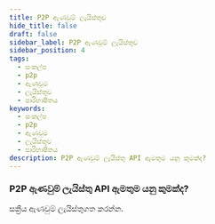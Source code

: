 ```yaml
---
title: P2P ඇණවුම් ලැයිස්තුව
hide_title: false
draft: false
sidebar_label: P2P ඇණවුම් ලැයිස්තුව
sidebar_position: 4
tags:
  - සංකල්ප
  - p2p
  - ඇණවුම
  - ලැයිස්තුව
  - පාරිභාෂිතය
keywords:
  - සංකල්ප
  - p2p
  - ඇණවුම
  - ලැයිස්තුව
  - පාරිභාෂිතය
description: P2P ඇණවුම් ලැයිස්තු API ඇමතුම යනු කුමක්ද?
---
```


### P2P ඇණවුම් ලැයිස්තු API ඇමතුම යනු කුමක්ද?

සක්‍රීය ඇණවුම් ලැයිස්තුගත කරන්න.
